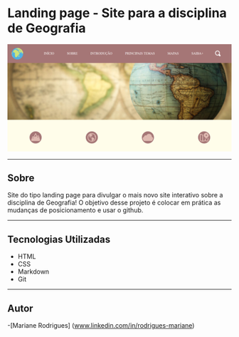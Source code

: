 # Landing page - Site para a disciplina de Geografia

![](./img/capa.png)

---
## Sobre
Site do tipo landing page para divulgar o mais novo site interativo sobre a disciplina de Geografia! O objetivo desse projeto é colocar em prática as mudanças de posicionamento e usar o github.




---

## Tecnologias Utilizadas
- HTML
- CSS
- Markdown
- Git

---

## Autor
-[Mariane Rodrigues] (www.linkedin.com/in/rodrigues-mariane)
